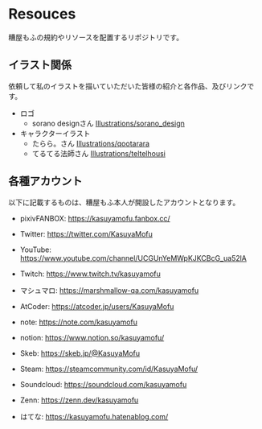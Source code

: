# Resouces

糟屋もふの規約やリソースを配置するリポジトリです。

## イラスト関係

依頼して私のイラストを描いていただいた皆様の紹介と各作品、及びリンクです。

- ロゴ
  - sorano designさん [Illustrations/sorano_design](Illustrations/teltelhousi)
- キャラクターイラスト
  - たらら。さん [Illustrations/qootarara](Illustrations/qootarara)
  - てるてる法師さん [Illustrations/teltelhousi](Illustrations/teltelhousi)

## 各種アカウント

以下に記載するものは、糟屋もふ本人が開設したアカウントとなります。

- pixivFANBOX: https://kasuyamofu.fanbox.cc/
- Twitter: https://twitter.com/KasuyaMofu
- YouTube: https://www.youtube.com/channel/UCGUnYeMWpKJKCBcG_ua52lA
- Twitch: https://www.twitch.tv/kasuyamofu
- マシュマロ: https://marshmallow-qa.com/kasuyamofu

- AtCoder: https://atcoder.jp/users/KasuyaMofu
- note: https://note.com/kasuyamofu
- notion: https://www.notion.so/kasuyamofu/
- Skeb: https://skeb.jp/@KasuyaMofu
- Steam: https://steamcommunity.com/id/KasuyaMofu/
- Soundcloud: https://soundcloud.com/kasuyamofu
- Zenn: https://zenn.dev/kasuyamofu
- はてな: https://kasuyamofu.hatenablog.com/
